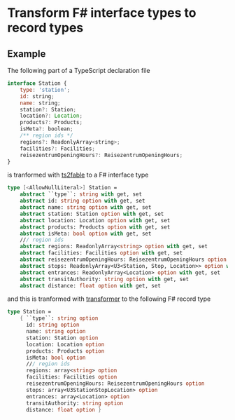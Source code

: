 # Transform F# interface types to record types

## Example

The following part of a TypeScript declaration file

```js
interface Station {
    type: 'station';
    id: string;
    name: string;
    station?: Station;
    location?: Location;
    products?: Products;
    isMeta?: boolean;
    /** region ids */
    regions?: ReadonlyArray<string>;
    facilities?: Facilities;
    reisezentrumOpeningHours?: ReisezentrumOpeningHours;
}
```

is tranformed with [ts2fable](https://github.com/fable-compiler/ts2fable) to a F# interface type

```fsharp
type [<AllowNullLiteral>] Station =
    abstract ``type``: string with get, set
    abstract id: string option with get, set
    abstract name: string option with get, set
    abstract station: Station option with get, set
    abstract location: Location option with get, set
    abstract products: Products option with get, set
    abstract isMeta: bool option with get, set
    /// region ids
    abstract regions: ReadonlyArray<string> option with get, set
    abstract facilities: Facilities option with get, set
    abstract reisezentrumOpeningHours: ReisezentrumOpeningHours option with get, set
    abstract stops: ReadonlyArray<U3<Station, Stop, Location>> option with get, set
    abstract entrances: ReadonlyArray<Location> option with get, set
    abstract transitAuthority: string option with get, set
    abstract distance: float option with get, set
```

and this is tranformed with [transformer](./src/transformer) to the following F# record type

```fsharp
type Station =
    { ``type``: string option
      id: string option
      name: string option
      station: Station option
      location: Location option
      products: Products option
      isMeta: bool option
      /// region ids
      regions: array<string> option
      facilities: Facilities option
      reisezentrumOpeningHours: ReisezentrumOpeningHours option
      stops: array<U3StationStopLocation> option
      entrances: array<Location> option
      transitAuthority: string option
      distance: float option }
```